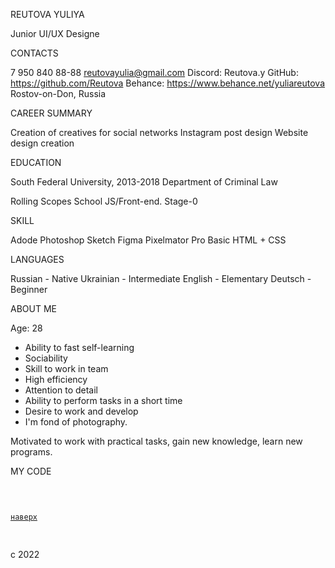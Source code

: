 REUTOVA YULIYA

Junior UI/UX Designe

CONTACTS

7 950 840 88-88
reutovayulia@gmail.com
Discord: Reutova.y 
GitHub: https://github.com/Reutova
Behance: https://www.behance.net/yuliareutova
Rostov-on-Don, Russia

CAREER SUMMARY

Creation of creatives for social networks
Instagram post design
Website design creation

EDUCATION

South Federal University, 2013-2018
Department of Criminal Law

Rolling Scopes School
JS/Front-end. Stage-0

SKILL

Adode Photoshop
Sketch
Figma
Pixelmator Pro
Basic HTML + CSS

LANGUAGES

Russian - Native
Ukrainian - Intermediate
English - Elementary
Deutsch - Beginner

        
ABOUT ME

Age: 28
- Ability to fast self-learning
- Sociability
- Skill to work in team
- High efficiency
- Attention to detail
- Ability to perform tasks in a short time
- Desire to work and develop
- I'm fond of photography. 

Motivated to work with practical tasks, gain new knowledge, learn new programs.

MY CODE

<pre>                           
<code>
<div class="top">
<a title="наверх" href="#header">наверх</a>
</div>
</code>
</pre>

c 2022